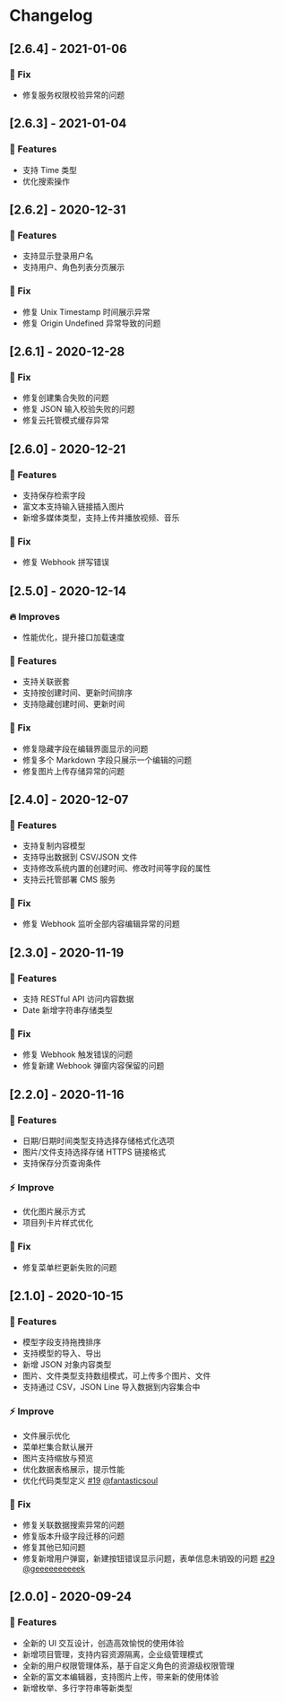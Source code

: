 # Changelog

## [2.6.4] - 2021-01-06

### 🐛 Fix

- 修复服务权限校验异常的问题

## [2.6.3] - 2021-01-04

### 🚀 Features

- 支持 Time 类型
- 优化搜索操作

## [2.6.2] - 2020-12-31

### 🚀 Features

- 支持显示登录用户名
- 支持用户、角色列表分页展示

### 🐛 Fix

- 修复 Unix Timestamp 时间展示异常
- 修复 Origin Undefined 异常导致的问题

## [2.6.1] - 2020-12-28

### 🐛 Fix

- 修复创建集合失败的问题
- 修复 JSON 输入校验失败的问题
- 修复云托管模式缓存异常

## [2.6.0] - 2020-12-21

### 🚀 Features

- 支持保存检索字段
- 富文本支持输入链接插入图片
- 新增多媒体类型，支持上传并播放视频、音乐

### 🐛 Fix

- 修复 Webhook 拼写错误

## [2.5.0] - 2020-12-14

### 🔥 Improves

- 性能优化，提升接口加载速度

### 🚀 Features

- 支持关联嵌套
- 支持按创建时间、更新时间排序
- 支持隐藏创建时间、更新时间

### 🐛 Fix

- 修复隐藏字段在编辑界面显示的问题
- 修复多个 Markdown 字段只展示一个编辑的问题
- 修复图片上传存储异常的问题

## [2.4.0] - 2020-12-07

### 🚀 Features

- 支持复制内容模型
- 支持导出数据到 CSV/JSON 文件
- 支持修改系统内置的创建时间、修改时间等字段的属性
- 支持云托管部署 CMS 服务

### 🐛 Fix

- 修复 Webhook 监听全部内容编辑异常的问题

## [2.3.0] - 2020-11-19

### 🚀 Features

- 支持 RESTful API 访问内容数据
- Date 新增字符串存储类型

### 🐛 Fix

- 修复 Webhook 触发错误的问题
- 修复新建 Webhook 弹窗内容保留的问题

## [2.2.0] - 2020-11-16

### 🚀 Features

- 日期/日期时间类型支持选择存储格式化选项
- 图片/文件支持选择存储 HTTPS 链接格式
- 支持保存分页查询条件

### ⚡ Improve

- 优化图片展示方式
- 项目列卡片样式优化

### 🐛 Fix

- 修复菜单栏更新失败的问题

## [2.1.0] - 2020-10-15

### 🚀 Features

- 模型字段支持拖拽排序
- 支持模型的导入、导出
- 新增 JSON 对象内容类型
- 图片、文件类型支持数组模式，可上传多个图片、文件
- 支持通过 CSV，JSON Line 导入数据到内容集合中

### ⚡ Improve

- 文件展示优化
- 菜单栏集合默认展开
- 图片支持缩放与预览
- 优化数据表格展示，提示性能
- 优化代码类型定义 [#19](https://github.com/TencentCloudBase/cloudbase-extension-cms/pull/19) [@fantasticsoul](https://github.com/fantasticsoul)

### 🐛 Fix

- 修复关联数据搜索异常的问题
- 修复版本升级字段迁移的问题
- 修复其他已知问题
- 修复新增用户弹窗，新建按钮错误显示问题，表单信息未销毁的问题 [#29](https://github.com/TencentCloudBase/cloudbase-extension-cms/pull/29) [@geeeeeeeeeek](https://github.com/geeeeeeeeeek)

## [2.0.0] - 2020-09-24

### 🚀 Features

- 全新的 UI 交互设计，创造高效愉悦的使用体验
- 新增项目管理，支持内容资源隔离，企业级管理模式
- 全新的用户权限管理体系，基于自定义角色的资源级权限管理
- 全新的富文本编辑器，支持图片上传，带来新的使用体验
- 新增枚举、多行字符串等新类型
